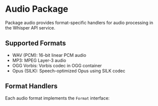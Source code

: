 # Audio Package

Package audio provides format-specific handlers for audio processing in the Whisper API service.

## Supported Formats

- WAV (PCM): 16-bit linear PCM audio
- MP3: MPEG Layer-3 audio
- OGG Vorbis: Vorbis codec in OGG container
- Opus (SILK): Speech-optimized Opus using SILK codec

## Format Handlers

Each audio format implements the `Format` interface:

